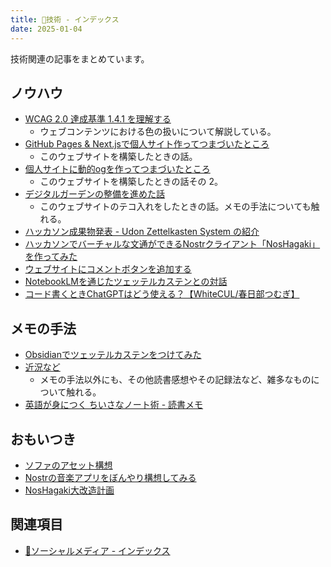 ```yaml
---
title: 🔧技術 - インデックス
date: 2025-01-04
---
```


技術関連の記事をまとめています。

## ノウハウ

- [WCAG 2.0 達成基準 1.4.1 を理解する](20241223-wcag20-visual-audio-contrast-without-color.md)
	- ウェブコンテンツにおける色の扱いについて解説している。
- [GitHub Pages & Next.jsで個人サイト作ってつまづいたところ](230928-create-ssg-1.md)
	- このウェブサイトを構築したときの話。
- [個人サイトに動的ogを作ってつまづいたところ](230929-create-ssg-2.md)
	- このウェブサイトを構築したときの話その 2。
- [デジタルガーデンの整備を進めた話](20241210-digital-gerden.md)
	- このウェブサイトのテコ入れをしたときの話。メモの手法についても触れる。
- [ハッカソン成果物発表 - Udon Zettelkasten System の紹介](240911-udon-zettelkasten-system.md)
- [ハッカソンでバーチャルな文通ができるNostrクライアント「NosHagaki」を作ってみた](240311-nos-hagaki-making.md)
- [ウェブサイトにコメントボタンを追加する](20241227-social-media-comment-button.md)
- [NotebookLMを通じたツェッテルカステンとの対話](240824-a-conversation-with-zettelkasten-by-llm.md)
- [コード書くときChatGPTはどう使える？【WhiteCUL/春日部つむぎ】](241020-chatgpt-develop.md)

## メモの手法

- [Obsidianでツェッテルカステンをつけてみた](240601-zettelkasten-obsidian.md)
- [近況など](240325-current-status.md)
	- メモの手法以外にも、その他読書感想やその記録法など、雑多なものについて触れる。
- [英語が身につく ちいさなノート術 - 読書メモ](20250104-english-learning-note.md)

## おもいつき

- [ソファのアセット構想](241031-sofa-asset-concept.md)
- [Nostrの音楽アプリをぼんやり構想してみる](240905-nostr-music-client-memo.md)
- [NosHagaki大改造計画](20241218-nos-hagaki-great-changing-plan.md)

## 関連項目

- [📱ソーシャルメディア - インデックス](20241209-socialmedia-index.md)